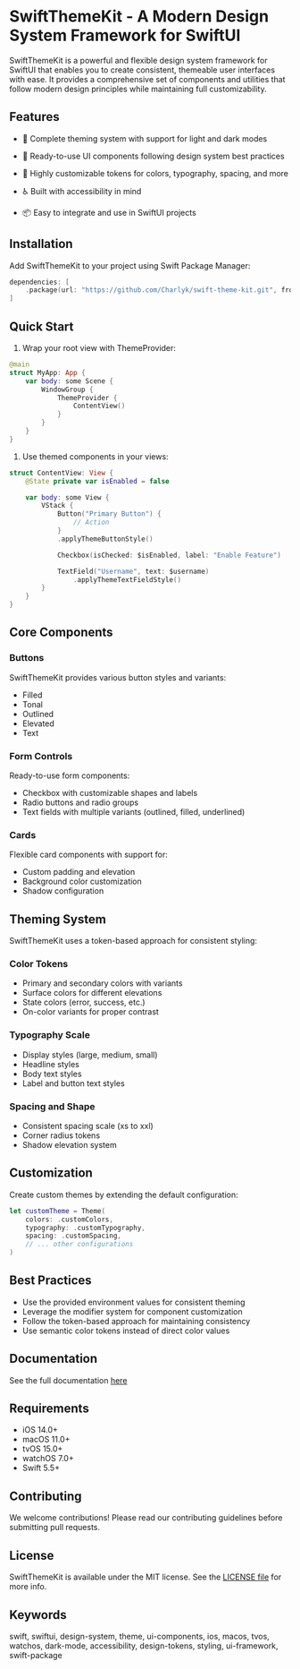 # SwiftThemeKit - A Modern Design System Framework for SwiftUI

SwiftThemeKit is a powerful and flexible design system framework for SwiftUI that enables you to create consistent, themeable user interfaces with ease. It provides a comprehensive set of components and utilities that follow modern design principles while maintaining full customizability.

## Features

- 🎨 Complete theming system with support for light and dark modes

- 📱 Ready-to-use UI components following design system best practices
- 🔧 Highly customizable tokens for colors, typography, spacing, and more
- ♿️ Built with accessibility in mind
- 📦 Easy to integrate and use in SwiftUI projects

## Installation

Add SwiftThemeKit to your project using Swift Package Manager:

```swift
dependencies: [
    .package(url: "https://github.com/Charlyk/swift-theme-kit.git", from: "1.0.0")
]
```

## Quick Start

1. Wrap your root view with ThemeProvider:

```swift
@main
struct MyApp: App {
    var body: some Scene {
        WindowGroup {
            ThemeProvider {
                ContentView()
            }
        }
    }
}
```

1. Use themed components in your views:

```swift
struct ContentView: View {
    @State private var isEnabled = false

    var body: some View {
        VStack {
            Button("Primary Button") {
                // Action
            }
            .applyThemeButtonStyle()

            Checkbox(isChecked: $isEnabled, label: "Enable Feature")

            TextField("Username", text: $username)
                .applyThemeTextFieldStyle()
        }
    }
}
```

## Core Components

### Buttons

SwiftThemeKit provides various button styles and variants:

- Filled
- Tonal
- Outlined
- Elevated
- Text

### Form Controls

Ready-to-use form components:

- Checkbox with customizable shapes and labels
- Radio buttons and radio groups
- Text fields with multiple variants (outlined, filled, underlined)

### Cards

Flexible card components with support for:

- Custom padding and elevation
- Background color customization
- Shadow configuration

## Theming System

SwiftThemeKit uses a token-based approach for consistent styling:

### Color Tokens

- Primary and secondary colors with variants
- Surface colors for different elevations
- State colors (error, success, etc.)
- On-color variants for proper contrast

### Typography Scale

- Display styles (large, medium, small)
- Headline styles
- Body text styles
- Label and button text styles

### Spacing and Shape

- Consistent spacing scale (xs to xxl)
- Corner radius tokens
- Shadow elevation system

## Customization

Create custom themes by extending the default configuration:

```swift
let customTheme = Theme(
    colors: .customColors,
    typography: .customTypography,
    spacing: .customSpacing,
    // ... other configurations
)
```

## Best Practices

- Use the provided environment values for consistent theming
- Leverage the modifier system for component customization
- Follow the token-based approach for maintaining consistency
- Use semantic color tokens instead of direct color values

## Documentation

See the full documentation [here](https://charlyk.github.io/swift-theme-kit/)

## Requirements

- iOS 14.0+
- macOS 11.0+
- tvOS 15.0+
- watchOS 7.0+
- Swift 5.5+

## Contributing

We welcome contributions! Please read our contributing guidelines before submitting pull requests.

## License

SwiftThemeKit is available under the MIT license. See the [LICENSE file](https://github.com/Charlyk/swift-theme-kit/blob/master/LICENCE) for more info.

## Keywords

swift, swiftui, design-system, theme, ui-components, ios, macos, tvos, watchos, dark-mode, accessibility, design-tokens, styling, ui-framework, swift-package
